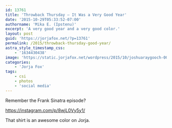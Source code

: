 ```yaml
---
id: 13761
title: 'Throwback Thursday — It Was a Very Good Year'
date: '2015-10-29T05:33:52-07:00'
authorname: 'Mika E. (Ipstenu)'
excerpt: 'A very good year and a very good color.'
layout: post
guid: 'https://jorjafox.net/?p=13761'
permalink: /2015/throwback-thursday-good-year/
astra_style_timestamp_css:
    - '1634430438'
image: 'https://static.jorjafox.net/wordpress/2015/10/joshuaraygooch-001.jpg'
categories:
    - 'Jorja Fox'
tags:
    - csi
    - photos
    - 'social media'
---
```


Remember the Frank Sinatra episode?

https://instagram.com/p/8wjL0Vy5y1/

That shirt is an awesome color on Jorja.
